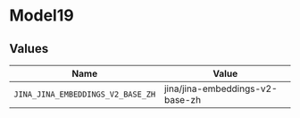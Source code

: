 # Model19


## Values

| Name                              | Value                             |
| --------------------------------- | --------------------------------- |
| `JINA_JINA_EMBEDDINGS_V2_BASE_ZH` | jina/jina-embeddings-v2-base-zh   |